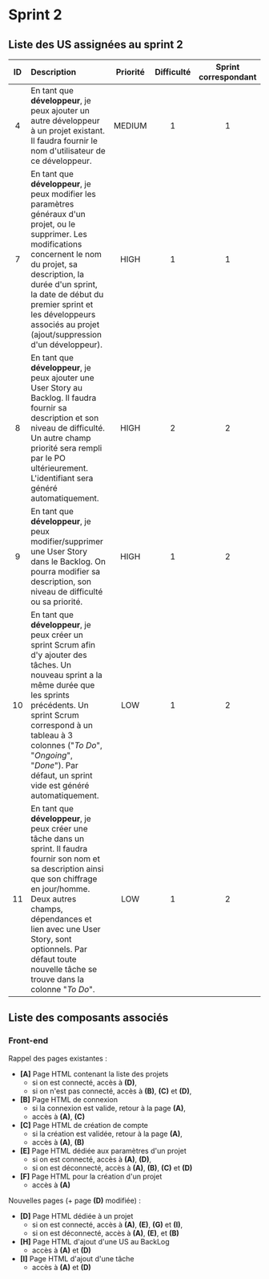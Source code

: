 # Sprint 2
## Liste des US assignées au sprint 2
|   ID  |   Description |   Priorité    |   Difficulté      | Sprint correspondant  |
|:-----:|:--------------|:-------------:|:-----------------:|:---------------------:|
|4|En tant que __développeur__, je peux ajouter un autre développeur à un projet existant. Il faudra fournir le nom d'utilisateur de ce développeur.|MEDIUM| 1 | 1 |
|7|En tant que __développeur__, je peux modifier les paramètres généraux d'un projet, ou le supprimer. Les modifications concernent le nom du projet, sa description, la durée d'un sprint, la date de début du premier sprint et les développeurs associés au projet (ajout/suppression d'un développeur).|HIGH| 1 | 1 |
|8|En tant que __développeur__, je peux ajouter une User Story au Backlog. Il faudra fournir sa description et son niveau de difficulté. Un autre champ priorité sera rempli par le PO ultérieurement. L'identifiant sera généré automatiquement.|HIGH| 2 | 2 |
|9|En tant que __développeur__, je peux modifier/supprimer une User Story dans le Backlog. On pourra modifier sa description, son niveau de difficulté ou sa priorité.|HIGH| 1 | 2 |
|10|En tant que __développeur__, je peux créer un sprint Scrum afin d'y ajouter des tâches. Un nouveau sprint a la même durée que les sprints précédents. Un sprint Scrum correspond à un tableau à 3 colonnes ("_To Do_", "_Ongoing_", "_Done_"). Par défaut, un sprint vide est généré automatiquement. |LOW| 1 | 2 |
|11|En tant que __développeur__, je peux créer une tâche dans un sprint. Il faudra fournir son nom et sa description ainsi que son chiffrage en jour/homme. Deux autres champs, dépendances et lien avec une User Story, sont optionnels. Par défaut toute nouvelle tâche se trouve dans la colonne "_To Do_". |LOW| 1 | 2 |

## Liste des composants associés
### Front-end
Rappel des pages existantes :
* __[A]__ Page HTML contenant la liste des projets
    * si on est connecté, accès à __(D)__,
    * si on n'est pas connecté, accès à  __(B)__,  __(C)__ et __(D)__,
* __[B]__ Page HTML de connexion
    * si la connexion est valide, retour à la page __(A)__,
    * accès à __(A)__, __(C)__
* __[C]__ Page HTML de création de compte
    * si la création est validée, retour à la page __(A)__,
    * accès à __(A)__, __(B)__
* __[E]__ Page HTML dédiée aux paramètres d'un projet
    * si on est connecté, accès à __(A)__, __(D)__,
    * si on est déconnecté, accès à __(A)__, __(B)__, __(C)__ et __(D)__
* __[F]__ Page HTML pour la création d'un projet
    * accès à __(A)__

Nouvelles pages (+ page __(D)__ modifiée) :

* __[D]__ Page HTML dédiée à un projet
    * si on est connecté, accès à __(A)__, __(E)__, __(G)__ et __(I)__,
    * si on est déconnecté, accès à __(A)__, __(E)__, et __(B)__
* __[H]__ Page HTML d'ajout d'une US au BackLog
    * accès à __(A)__ et __(D)__
* __[I]__ Page HTML d'ajout d'une tâche
    * accès à __(A)__ et __(D)__
